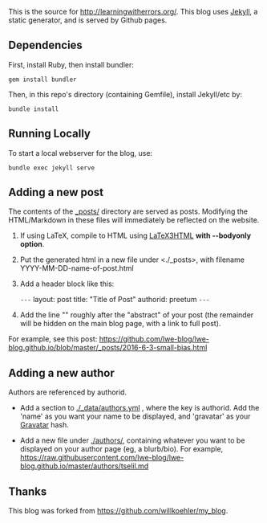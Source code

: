 This is the source for http://learningwitherrors.org/.
This blog uses [Jekyll](http://jekyllrb.com/), a static generator, and is
served by Github pages.

## Dependencies

First, install Ruby, then install bundler:

    gem install bundler

Then, in this repo's directory (containing Gemfile),
install Jekyll/etc by:

    bundle install

## Running Locally

To start a local webserver for the blog, use:

    bundle exec jekyll serve


## Adding a new post

The contents of the [_posts/](./_posts) directory are served as posts.
Modifying the HTML/Markdown in these files will immediately be reflected on the
website.

1. If using LaTeX, compile to HTML using
[LaTeX3HTML](https://github.com/lwe-blog/latex3html) **with --bodyonly option**.

2. Put the generated html in a new file under <./_posts>, with filename
YYYY-MM-DD-name-of-post.html

3. Add a header block like this:

    `---`
    layout: post
    title: "Title of Post"
    authorid: preetum
    `---`

4. Add the line "<!--more-->" roughly after the "abstract" of your post (the
remainder will be hidden on the main blog page, with a link to full post).

For example, see this post:
<https://github.com/lwe-blog/lwe-blog.github.io/blob/master/_posts/2016-6-3-small-bias.html>

## Adding a new author
Authors are referenced by authorid.

- Add a section to [./_data/authors.yml](./_data/authors.yml) , where the key is authorid.
Add the 'name' as you want your name to be displayed, and 'gravatar' as your
[Gravatar](http://en.gravatar.com/) hash.

- Add a new file under [./authors/](./authors/), containing whatever you want to be displayed on
  your author page (eg, a blurb/bio). For example,
  <https://raw.githubusercontent.com/lwe-blog/lwe-blog.github.io/master/authors/tselil.md>

## Thanks

This blog was forked from https://github.com/willkoehler/my_blog.
